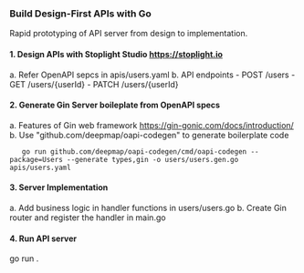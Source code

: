 
### Build Design-First APIs with Go

Rapid prototyping of API server from design to implementation.

#### 1. Design APIs with Stoplight Studio https://stoplight.io

a. Refer OpenAPI sepcs in apis/users.yaml
b. API endpoints
    -  POST /users
    -  GET /users/{userId}
    -  PATCH /users/{userId}

#### 2. Generate Gin Server boileplate from OpenAPI specs 

a. Features of Gin web framework https://gin-gonic.com/docs/introduction/
b. Use "github.com/deepmap/oapi-codegen" to generate boilerplate code
 
       go run github.com/deepmap/oapi-codegen/cmd/oapi-codegen --package=Users --generate types,gin -o users/users.gen.go apis/users.yaml

#### 3. Server Implementation

a. Add business logic in handler functions in users/users.go
b. Create Gin router and register the handler in main.go

#### 4. Run API server

go run .












